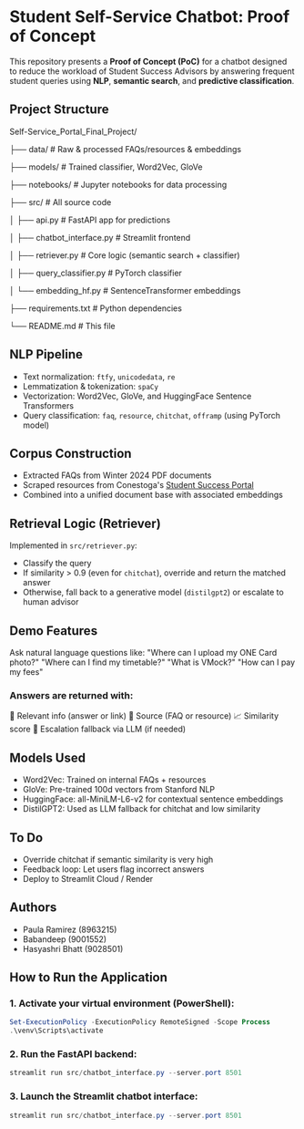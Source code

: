 # Student Self-Service Chatbot: Proof of Concept

This repository presents a **Proof of Concept (PoC)** for a chatbot designed to reduce the workload of Student Success Advisors by answering frequent student queries using **NLP**, **semantic search**, and **predictive classification**.

## Project Structure

Self-Service_Portal_Final_Project/

├── data/ # Raw & processed FAQs/resources & embeddings

├── models/ # Trained classifier, Word2Vec, GloVe

├── notebooks/ # Jupyter notebooks for data processing

├── src/ # All source code

│ ├── api.py # FastAPI app for predictions

│ ├── chatbot_interface.py # Streamlit frontend

│ ├── retriever.py # Core logic (semantic search + classifier)

│ ├── query_classifier.py # PyTorch classifier

│ └── embedding_hf.py # SentenceTransformer embeddings

├── requirements.txt # Python dependencies

└── README.md # This file

## NLP Pipeline

-  Text normalization: `ftfy`, `unicodedata`, `re`
-  Lemmatization & tokenization: `spaCy`
-  Vectorization: Word2Vec, GloVe, and HuggingFace Sentence Transformers
-  Query classification: `faq`, `resource`, `chitchat`, `offramp` (using PyTorch model)

## Corpus Construction

- Extracted FAQs from Winter 2024 PDF documents
- Scraped resources from Conestoga's [Student Success Portal](https://successportal.conestogac.on.ca/)
- Combined into a unified document base with associated embeddings


##  Retrieval Logic (Retriever)

Implemented in `src/retriever.py`:
- Classify the query
- If similarity > 0.9 (even for `chitchat`), override and return the matched answer
- Otherwise, fall back to a generative model (`distilgpt2`) or escalate to human advisor


##  Demo Features
Ask natural language questions like:
"Where can I upload my ONE Card photo?"
"Where can I find my timetable?"
"What is VMock?"
"How can I pay my fees"

### Answers are returned with:
💬 Relevant info (answer or link)
📄 Source (FAQ or resource)
📈 Similarity score
🔁 Escalation fallback via LLM (if needed)

## Models Used
- Word2Vec: Trained on internal FAQs + resources
- GloVe: Pre-trained 100d vectors from Stanford NLP
- HuggingFace: all-MiniLM-L6-v2 for contextual sentence embeddings
- DistilGPT2: Used as LLM fallback for chitchat and low similarity

## To Do
- Override chitchat if semantic similarity is very high
- Feedback loop: Let users flag incorrect answers
- Deploy to Streamlit Cloud / Render

## Authors
- Paula Ramirez (8963215)
- Babandeep (9001552)
- Hasyashri Bhatt (9028501)


##  **How to Run the Application**

### 1. Activate your virtual environment (PowerShell):
```powershell
Set-ExecutionPolicy -ExecutionPolicy RemoteSigned -Scope Process
.\venv\Scripts\activate
```
### 2. Run the FastAPI backend:
```powershell
streamlit run src/chatbot_interface.py --server.port 8501
```
### 3. Launch the Streamlit chatbot interface:
```powershell
streamlit run src/chatbot_interface.py --server.port 8501
```

